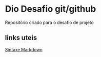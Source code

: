 # Dio Desafio git/github 
Repositório criado para o desafio de projeto

## links uteis 
[Sintaxe Markdown](https://www.markdownguide.org/)
